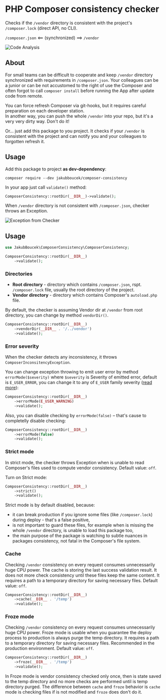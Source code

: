 # PHP Composer consistency checker 
Checks if the `/vendor` directory is consistent with the project's `/composer.lock` (direct API, no CLI).

`/composer.json` <== (synchronized) ==> `/vendor`

![Code Analysis](https://github.com/jakubboucek/php-composer-consistency/workflows/Code%20Analysis/badge.svg)

## About
For small teams can be difficult to cooperate and keep `/vendor` directory synchronized with requirements
in `/composer.json`. Your colleagues can be a junior or can be not accustomed to the right of use the Composer and
often forgot to call `composer install` before running the App after update code from remote.

You can force refresh Composer via git-hooks, but it requires careful preparation on each developer station.  
In another way, you can push the whole `/vendor` into your repo, but it's a very very dirty way. Don't do it!

Or… just add this package to you project. It checks if your `/vendor` is consistent with the project and can
notify you and your colleagues to forgotten refresh it.

## Usage
Add this package to project **as dev-dependency**:
```shell
composer require --dev jakubboucek/composer-consistency
```

In your app just call `validate()` method:
```php
ComposerConsistency::rootDir(__DIR__)->validate();
```

When `/vendor` directory is not consistent with `/composer.json`, checker throws an Exception.

![Exception from Checker](https://cdn.jakub-boucek.cz/screenshot/201014-php-composer-consistency-exception.png)

## Usage

```php
use JakubBoucek\ComposerConsistency\ComposerConsistency;

ComposerConsistency::rootDir(__DIR__)
    ->validate();
```

### Directories
- **Root directory** - directory which contains `/composer.json`, rspt. `/composer.lock` file, usually the root directory
of the project.
- **Vendor directory** - directory which contains Composer's `autoload.php` file.

By default, the checker is assuming Vendor dir at `/vendor` from root directory, you can change by method `vendorDir()`.

```php
ComposerConsistency::rootDir(__DIR__)
    ->vendorDir(__DIR__ . '/../vendor')
    ->validate();
```

### Error severity
When the checker detects any inconsistency, it throws `ComposerInconsitencyException`. 

You can change exception throwing to emit user error by method `errorMode($severity)` where `$severity` is Severity of
emitted error, default is `E_USER_ERROR`, you can change it to any of `E_USER` family severity
([read more](https://www.php.net/manual/en/function.trigger-error.php#refsect1-function.trigger-error-parameters)):

```php
ComposerConsistency::rootDir(__DIR__)
    ->errorMode(E_USER_WARNING)
    ->validate();
```

Also, you can disable checking by `errorMode(false)` – that's cause to completelly disable checking:
```php
ComposerConsistency::rootDir(__DIR__)
    ->errorMode(false)
    ->validate();
```

### Strict mode
In strict mode, the checker throws Exception when is unable to read Composer's files used to
compute vendor consistency. Default value: `off`. 

Turn on Strict mode:
```php
ComposerConsistency::rootDir(__DIR__)
    ->strict()
    ->validate();
```

Strict mode is by default disabled, because: 
- it can break production if you ignore some files (like `/composer.lock`) during deploy - 
that's a false positive,
- is not important to guard these files, for example when is missing the whole `/vendor` directory, 
is unable to load this package too,
- the main purpose of the package is watching to subtle nuances in packages consistency, not fatal in the Composer's
file system.

### Cache
Checking `/vendor` consistency on every request consumes unnecessarily huge CPU power. The cache is storing the last
success validation result. It does not more check consistency until these files keep the same content. It requires
a path to a temporary directory for saving necessary files. Default value: `off`.

```php
ComposerConsistency::rootDir(__DIR__)
    ->cache(__DIR__ . '/temp')
    ->validate();
```

### Froze mode
Checking `/vendor` consistency on every request consumes unnecessarily huge CPU power. Froze mode is usable when you
guarantee the deploy process to production is always purge the temp directory. It requires a path to a temporary
directory for saving necessary files. Recommended in the production environment. Default value: `off`.

```php
ComposerConsistency::rootDir(__DIR__)
    ->froze(__DIR__ . '/temp')
    ->validate();
```

In Froze mode is vendor consistency checked only once, then is state saved to the temp directory and no more checks are
performed until is temp directory purged. The difference between `cache` and `froze` behavior is `cache` mode is
checking files if is not modified and `froze` does don't do it.
